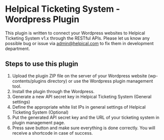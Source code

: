 # Helpical Ticketing System - Wordpress Plugin
This plugin is written to connect your Wordpress websites to Helpical Ticketing System v1.x through the RESTful APIs.
Please let us know any possible bug or issue via admin@helpical.com to fix them in development department.

## Steps to use this plugin
1. Upload the plugin ZIP file on the server of your Wordpress website (wp-contents/plugins directory) or use the Wordpress plugin management tool.
2. Install the plugin through the Wordpress.
3. Generate a new API secret key in Helpical Ticketing System (General settings)
4. Define the appropriate white list IPs in general settings of Helpical Ticketing System (Optional)
5. Put the generated API secret key and the URL of your ticketing system in plugin management page.
6. Press save button and make sure everything is done correctly. You will receive a shortcode in case of success.
